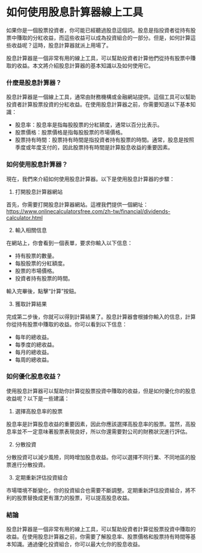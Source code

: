 如何使用股息計算器線上工具
=============

如果你是一個股票投資者，你可能已經聽過股息這個詞。股息是指投資者從持有股票中賺取的分紅收益，而這些收益可以成為投資組合的一部分。但是，如何計算這些收益呢？這時，股息計算器就派上用場了。

股息計算器是一個非常有用的線上工具，可以幫助投資者計算他們從持有股票中賺取的收益。本文將介紹股息計算器的基本知識以及如何使用它。

### 什麼是股息計算器？

股息計算器是一個線上工具，通常由財務機構或金融網站提供。這個工具可以幫助投資者計算股票投資的分紅收益。在使用股息計算器之前，你需要知道以下基本知識：

- 股息率：股息率是指每股股票的分紅額度，通常以百分比表示。
- 股票價格：股票價格是指每股股票的市場價格。
- 股票持有時間：股票持有時間是指投資者持有股票的時間。通常，股息是按照季度或年度支付的，因此股票持有時間是計算股息收益的重要因素。

### 如何使用股息計算器？

現在，我們來介紹如何使用股息計算器。以下是使用股息計算器的步驟：

1. 打開股息計算器網站

首先，你需要打開股息計算器網站。這裡我們提供一個網址：<https://www.onlinecalculatorsfree.com/zh-tw/financial/dividends-calculator.html>

2. 輸入相關信息

在網站上，你會看到一個表單，要求你輸入以下信息：

- 持有股票的數量。
- 每股股票的分紅額度。
- 股票的市場價格。
- 投資者持有股票的時間。

輸入完畢後，點擊“計算”按鈕。

3. 獲取計算結果

完成第二步後，你就可以得到計算結果了。股息計算器會根據你輸入的信息，計算你從持有股票中賺取的收益。你可以看到以下信息：

- 每年的總收益。
- 每季度的總收益。
- 每月的總收益。
- 每周的總收益。

### 如何優化股息收益？

使用股息計算器可以幫助你計算從股票投資中賺取的收益，但是如何優化你的股息收益呢？以下是一些建議：

1. 選擇高股息率的股票

股息率是計算股息收益的重要因素，因此你應該選擇高股息率的股票。當然，高股息率並不一定意味著股票表現良好，所以你還需要對公司的財務狀況進行評估。

2. 分散投資

分散投資可以減少風險，同時增加股息收益。你可以選擇不同行業、不同地區的股票進行分散投資。

3. 定期重新評估投資組合

市場環境不斷變化，你的投資組合也需要不斷調整。定期重新評估投資組合，將不利的股票替換成更有潛力的股票，可以提高股息收益。

### 結論

股息計算器是一個非常有用的線上工具，可以幫助投資者計算從股票投資中賺取的收益。在使用股息計算器之前，你需要了解股息率、股票價格和股票持有時間等基本知識。通過優化投資組合，你可以最大化你的股息收益。